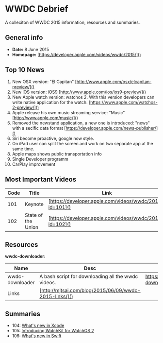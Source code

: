 # WWDC Debrief

A colleciton of WWDC 2015 information, resources and summaries.


## General info

- **Date:** 8 June 2015
- **Homepage:** [https://developer.apple.com/videos/wwdc/2015/]()

## Top 10 News
1. New OSX version: "El Capitan" [http://www.apple.com/osx/elcapitan-preview/]()
2. New iOS version: iOS9 [http://www.apple.com/ios/ios9-preview/]()
3. New Apple watch version: watchos 2. With this version developers can write native application for the watch. [https://www.apple.com/watchos-2-preview/]()
4. Apple release his own music streaming service: "Music"  [http://www.apple.com/music/]()
5. Removed the newstand application, a new one is introduced: "news" with a secific data format [https://developer.apple.com/news-publisher/]()
6. Siri become proactive, google now style. 
7. On iPad user can split the screen and work on two separate app at the same time.
8. Apple maps shows public transportation info
9. Single Developer programm
10. CarPlay improvement

## Most Important Videos

Code  | Title           | Link
----- | --------------- | ---------------- |
101   | Keynote         | [https://developer.apple.com/videos/wwdc/2015/?id=101]()
102   | State of the Union | [https://developer.apple.com/videos/wwdc/2015/?id=102]()






## Resources

**wwdc-downloader:**

Name            | Desc                                               | URL | 
----------------| ---------------------------------------------------|------
wwdc-downloader | A bash script for downloading all the wwdc videos. | https://github.com/ohoachuck/wwdc-downloader
Links | [http://mjtsai.com/blog/2015/06/09/wwdc-2015-links/]()








## Summaries

* 104: [What's new in Xcode](104-whats-new-in-xcode.md)
* 105: [Introducing WatchKit for WatchOS 2](105-Introducing-WatchKit-for-watchos2.md)
* 106: [What's new in Swift](106-whats-new-in-swift.md)






